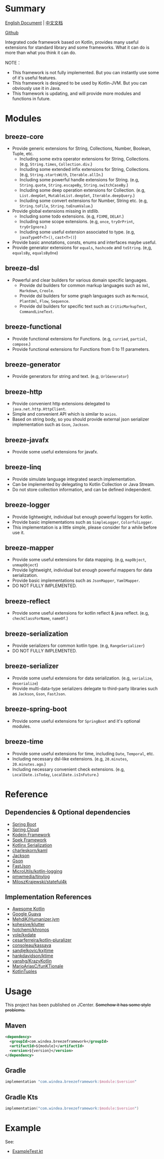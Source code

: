 # Summary

[English Document](README.md) | [中文文档](README_zh.md)

[Github](https://github.com/DragonKnightOfBreeze/breeze-framework)

Integrated code framework based on Kotlin,
provides many useful extensions for standard library and some frameworks.
What it can do is more than what you think it can do.

NOTE：

* This framework is not fully implemented. But you can instantly use some of it's useful features.
* This framework is designed to be used by Kotlin-JVM. But you can obviously use it in Java.
* This framework is updating, and will provide more modules and functions in future.

# Modules

## breeze-core

* Provide generic extensions for String, Collections, Number, Boolean, Tuple, etc.
  * Including some extra operator extensions for String, Collections. (e.g, `String.times`, `Collection.div`.)
  * Including some extended infix extensions for String, Collections. (e.g, `String.startsWith`, `Iterable.allIn`.)
  * Including some powerful handle extensions for String. (e.g, `String.quote`, `String.escapeBy`, `String.switchCaseBy`.)
  * Including some deep operation extensions for Collection. (e.g, `List.deepGet`, `MutableList.deepSet`, `Iterable.deepQuery`.)
  * Including some convert extensions for Number, String etc. (e.g, `String.toFile`, `String.toEnumValue`.)
* Provide global extensions missing in stdlib.
  * Including some todo extensions. (e.g, `FIXME`, `DELAY`.)
  * Including some scope extensions. (e.g, `once`, `tryOrPrint`, `tryOrIgnore`.)
  * Including some useful extension associated to type. (e.g, `javaTypeOf<T>()`, `cast<T>()`)
* Provide basic annotations, consts, enums and interfaces maybe useful.
* Provide generator extensions for `equals`, `hashcode` and `toString`. (e,g, `equalsBy`, `equalsByOne`)

## breeze-dsl

* Powerful and clear builders for various domain specific languages.
  * Provide dsl builders for common markup languages such as `Xml`, `Markdown`, `Creole`.
  * Provide dsl builders for some graph languages such as `Mermaid`, `PlantUml`, `Flow`, `Sequence`.
  * Provide dsl builders for specific text such as `CriticMarkupText`, `CommandLineText`.

## breeze-functional

* Provide functional extensions for Functions. (e.g, `curried`, `partial`, `compose`.)
* Provide functional extensions for Functions from 0 to 11 parameters.

## breeze-generator

* Provide generators for string and text. (e.g, `UrlGenerator`)

## breeze-http

* Provide convenient http extensions delegated to `java.net.http.HttpClient`.
* Simple and convenient API which is similar to `axios`.
* Based on string body, so you should provide external json serializer implementation such as `Gson`, `Jackson`.

## breeze-javafx

* Provide some useful extensions for javafx.

## breeze-linq

* Provide simulate language integrated search implementation.
* Can be implemented by delegating to Kotlin Collection or Java Stream.
* Do not store collection information, and can be defined independent.

## breeze-logger

* Provide lightweight, individual but enough powerful loggers for kotlin.
* Provide basic implementations such as `SimpleLogger`, `ColorfulLogger`.
* This implementation is a little simple, please consider for a while before use it.

## breeze-mapper

* Provide some useful extensions for data mapping. (e.g, `mapObject`, `unmapObject`)
* Provide lightweight, individual but enough powerful mappers for data serialization.
* Provide basic implementations such as `JsonMapper`, `YamlMapper`.
* DO NOT FULLY IMPLEMENTED.

## breeze-reflect

* Provide some useful extensions for kotlin reflect & java reflect. (e.g, `checkClassForName`, `nameOf`.)

## breeze-serialization

* Provide serializers for common kotlin type. (e.g, `RangeSerializer`)
* DO NOT FULLY IMPLEMENTED.

## breeze-serializer

* Provide some useful extensions for data serialization. (e.g, `serialize`, `deserialize`)
* Provide multi-data-type serializers delegate to third-party libraries such as `Jackson`, `Gson`, `FastJson`.

## breeze-spring-boot

* Provide some useful extensions for `SpringBoot` and it's optional modules.

## breeze-time

* Provide some useful extensions for time, including `Date`, `Temporal`, etc.
* Including necessary dsl-like extensions. (e.g, `20.minutes`, `20.minutes.ago`.)
* Including necessary convenient check extensions. (e.g, `LocalDate.isToday`, `LocalDate.isInFuture`.)

# Reference

## Dependencies & Optional dependencies

* [Spring Boot](https://github.com/spring-projects/spring-boot)
* [Spring Cloud](https://github.com/spring-cloud)
* [Kodein Framework](https://github.com/Kodein-Framework/Kodein-DI)
* [Spek Framework](https://github.com/spekframework/spek)
* [Kotlinx Serialization](https://github.com/Kotlin/kotlinx.serialization)
* [charleskorn/kaml](https://github.com/charleskorn/kaml)
* [Jackson](https://github.com/FasterXML/jackson)
* [Gson](https://github.com/google/gson)
* [FastJson](https://github.com/alibaba/fastjson)
* [MicroUtils/kotlin-logging](https://github.com/MicroUtils/kotlin-logging)
* [pmwmedia/tinylog](https://github.com/pmwmedia/tinylog)
* [MiloszKrajewski/stateful4k](https://github.com/MiloszKrajewski/stateful4k)

## Implementation References

* [Awesome Kotlin](https://github.com/KotlinBy/awesome-kotlin)
* [Google Guava](https://github.com/google/guava)
* [MehdiK/Humanizer.jvm](https://github.com/MehdiK/Humanizer.jvm)
* [kohesive/klutter](https://github.com/kohesive/klutter)
* [hotchemi/khronos](https://github.com/hotchemi/khronos)
* [yole/kxdate](https://github.com/yole/kxdate)
* [cesarferreira/kotlin-pluralizer](https://github.com/cesarferreira/kotlin-pluralizer)
* [consoleau/kassava](https://github.com/consoleau/kassava)
* [sandjelkovic/kxjtime](https://github.com/sandjelkovic/kxjtime)
* [hankdavidson/ktime](https://github.com/hankdavidson/ktime)
* [vanshg/KrazyKotlin](https://github.com/vanshg/KrazyKotlin)
* [MarioAriasC/funKTionale](https://github.com/MarioAriasC/funKTionale/tree/master/funktionale-composition)
* [KotlinTuples](https://github.com/enbandari/KotlinTuples)

# Usage

This project has been published on JCenter. ~~Somehow it has some style problems.~~

## Maven

```xml
<dependency>
  <groupId>com.windea.breezeframework</groupId>
  <artifactId>${module}</artifactId>
  <version>${version}</version>
</dependency>
```

## Gradle

```groovy
implementation "com.windea.breezeframework:$module:$version"
```

## Gradle Kts

```kotlin
implementation("com.windea.breezeframework:$module:$version")
```

# Example

See:
* [ExampleTest.kt](breeze-core/src/test/kotlin/com/windea/breezeframework/core/ExampleTest.kt)